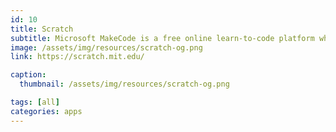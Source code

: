 ```yaml
---
id: 10
title: Scratch
subtitle: Microsoft MakeCode is a free online learn-to-code platform where anyone can build games, code devices, and mod Minecraft!
image: /assets/img/resources/scratch-og.png
link: https://scratch.mit.edu/

caption:
  thumbnail: /assets/img/resources/scratch-og.png

tags: [all]
categories: apps
---
```

